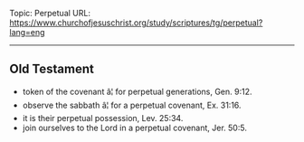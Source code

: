 Topic: Perpetual
URL: https://www.churchofjesuschrist.org/study/scriptures/tg/perpetual?lang=eng

---

## Old Testament

- token of the covenant â¦ for perpetual generations, Gen. 9:12.
- observe the sabbath â¦ for a perpetual covenant, Ex. 31:16.
- it is their perpetual possession, Lev. 25:34.
- join ourselves to the Lord in a perpetual covenant, Jer. 50:5.

